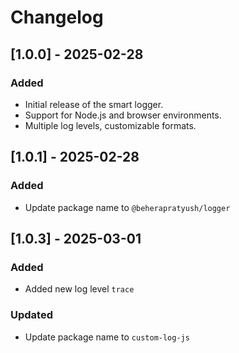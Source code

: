 # Changelog

## [1.0.0] - 2025-02-28

### Added

- Initial release of the smart logger.
- Support for Node.js and browser environments.
- Multiple log levels, customizable formats.

## [1.0.1] - 2025-02-28

### Added

- Update package name to `@beherapratyush/logger`

## [1.0.3] - 2025-03-01

### Added

- Added new log level `trace`

### Updated

- Update package name to `custom-log-js`
